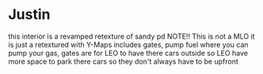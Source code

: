 # Justin
this interior is a revamped retexture of sandy pd NOTE!! This is not a MLO it is just a retextured with Y-Maps includes gates, pump fuel where you can pump your gas, gates are for LEO to have there cars outside so LEO have more space to park there cars so they don't always have to be upfront 
